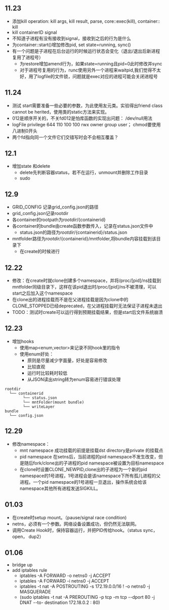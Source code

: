 ## 11.23
+ 添加kill operation: kill args, kill result, parse, core::exec(kill), container:: kill
+ kill  containerID  signal
+ 不知道子进程有没有接收到signal，接收到之后的行为是什么
+ 为container::start()增加修改pid, set state=running, sync()
+ 有一个问题是子进程在后台运行的时候运行状态会变化（退出/退出后新进程复用了进程号）
  + 为restore增加amend行为，如果state=running且pid=0此时修改并sync
  + 对于进程号复用的行为，runc使用另外一个进程来waitpid,我们觉得不太好，用了logfile的文件锁，问题就是exec对应的进程可能会关闭进程号

## 11.24
+ 测试 start需要准备一些必要的参数，为此使用友元类。实验得出friend class cannot be herited，使用类的static方法来实现。
+ 012是顺序开关的，不关fd012是怕库函数的实现出问题： /dev/null用法
+ logFile privilege 644 110 100 100 rwx owner group user； chmod要使用八进制0开头
+ 两个fd指向同一个文件它们交错写时会不会相互覆盖？

## 12.1
+ 增加state 和delete
  + delete先判断容器status，若不在运行，unmount并删除工作目录
  + sudo

## 12.9
+ GRID_CONFIG 记录grid_config.json的路径
+ grid_config.json记录rootdir
+ 各container的rootpath为${rootdir}/${containerid}
+ 各container的bundle由create函数参数传入，记录在status.json文件中
  + status.json的路径为${rootdir}/${containerid}/status.json
+ mntfolder路径为${rootdir}/${containerid}/mntfolder,将bundle内容挂载到该目录下
  + 在create的时候进行

## 12.22
+ 修改：在create时就clone创建多个namespace，并将/proc/[pid]/ns挂载到mntfolder同级目录下，这样在该pid退出时/proc/[pid]/ns不被清理，可以start之后加入这个namespace
+ 在clone出的进程挂载而不是在父进程挂载是因为clone中的CLONE_STOPPED已经deprecated，在父进程挂载时无法保证子进程未退出
+ TODO：测试时create可以运行得到预期挂载结果，但是start后文件系统崩溃


## 12.23
+ 增加hooks
  + 使用map<enum,vector<hookele>>来记录不同hook里的指令
  + 使用enum好处：
    + 原则是尽量减少字面量，好处是容易修改
    + 比较直观
    + 运行时比较耗时较低
    + 从JSON读出string转为enum容易进行错误处理
```
rootdir
  └── containerid
        └── status.json
        └── mntFolder(mount bundle)
        └── writeLayer
bundle
  └── config.json
```
## 12.29
+ 修改namespace：
  + mnt namespace 成功挂载的前提是挂载dst directory是private 的挂载点
  + pid namespace 在setns后，当前进程的pid namespace不发生改变，但是随后fork/clone出的子进程的pid namespace被设置为目标namespace
  + 在clone时设置CLONE_NEWPID,clone出的子进程为一个新的pid namespace的1号进程，1号进程会是该namespace下所有孤儿进程的父进程。一个pid namespace的1号进程一旦退出，操作系统会给该namespace其他所有进程发送SIGKILL。

## 01.03
+ 在create时setup mount。（pause/signal race condition)
+ netns，必须有一个参数。网络设备设置成功，但仍然无法联网。
+ 调用Create Hook时，保持容器运行，并把PID传给hook。（status sync，open， dup2）

## 01.06
+ bridge up 
+ add iptables rule
  + iptables -A FORWARD -o netns0 -j ACCEPT
  + iptables -A FORWARD -i netns0 -j ACCEPT
  + iptables -t nat -A POSTROUTING -s 172.19.0.0/16 ! -o netns0 -j MASQUERADE
  + (sudo iptables -t nat -A PREROUTING -p tcp -m tcp --dport 80 -j DNAT --to- destination 172.18.0.2 : 80)